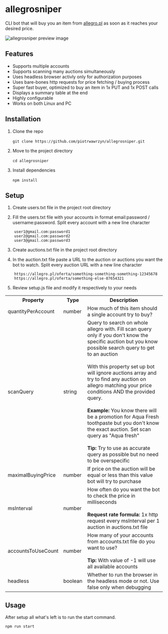 # allegrosniper

CLI bot that will buy you an item from [allegro.pl](https://allegro.pl) as soon as it reaches your desired price.

![allegrosniper preview image](https://user-images.githubusercontent.com/42513971/82207666-81863380-990a-11ea-96a7-9ec1c6185c0b.png)

## Features

- Supports multiple accounts
- Supports scanning many auctions simultaneously
- Uses headless browser activly only for authorization purposes
- Uses bare-bones http requests for price fetching / buying process
- Super fast buyer, optimized to buy an item in 1x PUT and 1x POST calls
- Displays a summary table at the end
- Highly configurable
- Works on both Linux and PC

## Installation

1. Clone the repo  <br><br>`git clone https://github.com/piotrwawrzyn/allegrosniper.git`<br>

2. Move to the project directory <br><br>`cd allegrosniper`<br>

3. Install dependencies  <br><br>`npm install`<br>
 
## Setup

1. Create users.txt file in the project root directory

2. Fill the users.txt file with your accounts in format email:password / username:password. Split every account with a new line character
```
    user1@gmail.com:password1
    user2@gmail.com:password2
    user3@gmail.com:password3
```
3. Create auctions.txt file in the project root directory

4.  In the auction.txt file paste a URL to the auction or auctions you want the bot to watch. Split every auction URL with a new line character
```
    https://allegro.pl/oferta/something-something-something-12345678
    https://allegro.pl/oferta/something-else-87654321
```
5. Review setup.js file and modify it respectively to your needs
<table>
	<tr><th>Property</th><th>Type</th><th>Description</th></tr>
	<tr><td>quantityPerAccount</td><td>number</td><td>How much of this item should a single account try to buy?</td></tr>
	<tr><td>scanQuery</td><td>string</td><td>Query to search on whole allegro with. Fill scan query only if you don't know the specific auction but you know possible search query to get to an auction<br><br>With this property set up bot will ignore auctions array and try to find any auction on allegro matching your price conditions AND the provided query.<br><br><strong>Example:</strong> You know there will be a promotion for Aqua Fresh toothpaste but you don't know the exact auction. Set scan query as "Aqua fresh" <br><br><strong>Tip:</strong> Try to use as accurate query as possible but no need to be overspecific</td></tr>
	<tr><td>maximalBuyingPrice</td><td>number</td><td>If price on the auction will be equal or less than this value bot will try to purchase</td></tr>
	<tr><td>msInterval</td><td>number</td><td>How often do you want the bot to check the price in milliseconds
	<br><br>
	<strong>Request rate formula:</strong> 1x http request every msInterval per 1 auction in auctions.txt file
	</td></tr>
	<tr><td>accountsToUseCount</td><td>number</td><td>How many of your accounts from accounts.txt file do you want to use?
	<br><br>
	<strong>Tip:</strong> With value of -1 will use all available accounts</td></tr>
	<tr><td>headless</td><td>boolean</td><td>Whether to run the browser in the headless mode or not. Use false only when debugging</td></tr>
</table>

## Usage

After setup all what's left is to run the start command.

`npm run start`
